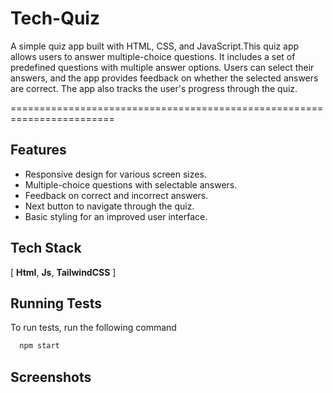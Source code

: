 
# Tech-Quiz
 A simple quiz app built with HTML, CSS, and JavaScript.This quiz app allows users to answer multiple-choice questions. It includes a set of predefined questions with multiple answer options. Users can select their answers, and the app provides feedback on whether the selected answers are correct. The app also tracks the user's progress through the quiz.

 ========================================================================
 


## Features

- Responsive design for various screen sizes.
- Multiple-choice questions with selectable answers.
- Feedback on correct and incorrect answers.
- Next button to navigate through the quiz.
- Basic styling for an improved user interface.


## Tech Stack

[ **Html**, **Js**, **TailwindCSS** ]




## Running Tests

To run tests, run the following command

```bash
  npm start
```


## Screenshots
 
